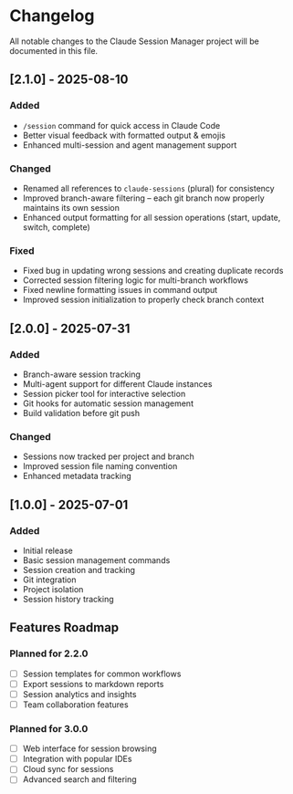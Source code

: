 # Changelog

All notable changes to the Claude Session Manager project will be documented in this file.

## [2.1.0] - 2025-08-10

### Added
- `/session` command for quick access in Claude Code
- Better visual feedback with formatted output & emojis
- Enhanced multi-session and agent management support

### Changed
- Renamed all references to `claude-sessions` (plural) for consistency
- Improved branch-aware filtering – each git branch now properly maintains its own session
- Enhanced output formatting for all session operations (start, update, switch, complete)

### Fixed
- Fixed bug in updating wrong sessions and creating duplicate records
- Corrected session filtering logic for multi-branch workflows
- Fixed newline formatting issues in command output
- Improved session initialization to properly check branch context

## [2.0.0] - 2025-07-31

### Added
- Branch-aware session tracking
- Multi-agent support for different Claude instances
- Session picker tool for interactive selection
- Git hooks for automatic session management
- Build validation before git push

### Changed
- Sessions now tracked per project and branch
- Improved session file naming convention
- Enhanced metadata tracking

## [1.0.0] - 2025-07-01

### Added
- Initial release
- Basic session management commands
- Session creation and tracking
- Git integration
- Project isolation
- Session history tracking

## Features Roadmap

### Planned for 2.2.0
- [ ] Session templates for common workflows
- [ ] Export sessions to markdown reports
- [ ] Session analytics and insights
- [ ] Team collaboration features

### Planned for 3.0.0
- [ ] Web interface for session browsing
- [ ] Integration with popular IDEs
- [ ] Cloud sync for sessions
- [ ] Advanced search and filtering
